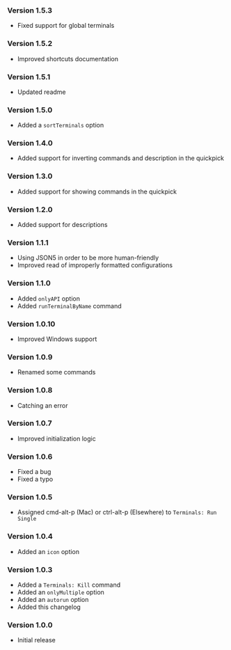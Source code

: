 ### Version 1.5.3
- Fixed support for global terminals

### Version 1.5.2
- Improved shortcuts documentation

### Version 1.5.1
- Updated readme

### Version 1.5.0
- Added a `sortTerminals` option

### Version 1.4.0
- Added support for inverting commands and description in the quickpick

### Version 1.3.0
- Added support for showing commands in the quickpick

### Version 1.2.0
- Added support for descriptions

### Version 1.1.1
- Using JSON5 in order to be more human-friendly
- Improved read of improperly formatted configurations

### Version 1.1.0
- Added `onlyAPI` option
- Added `runTerminalByName` command

### Version 1.0.10
- Improved Windows support

### Version 1.0.9
- Renamed some commands

### Version 1.0.8
- Catching an error

### Version 1.0.7
- Improved initialization logic

### Version 1.0.6
- Fixed a bug
- Fixed a typo

### Version 1.0.5
- Assigned cmd-alt-p (Mac) or ctrl-alt-p (Elsewhere) to `Terminals: Run Single`

### Version 1.0.4
- Added an `icon` option

### Version 1.0.3
- Added a `Terminals: Kill` command
- Added an `onlyMultiple` option
- Added an `autorun` option
- Added this changelog

### Version 1.0.0
- Initial release
